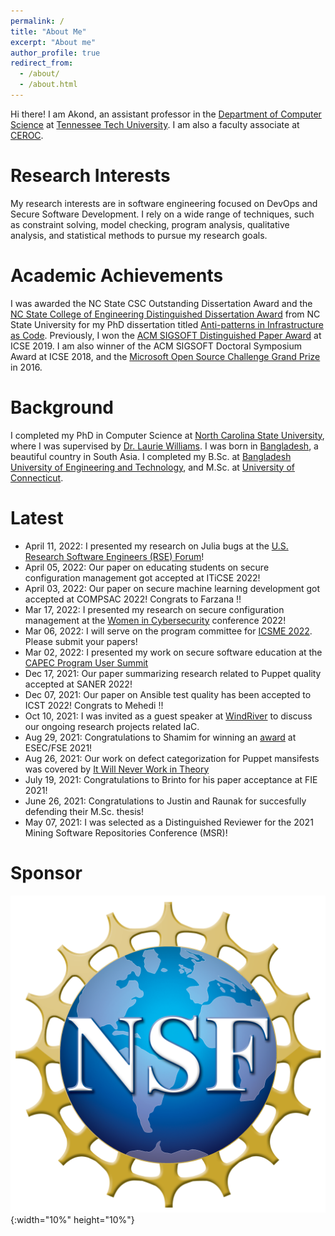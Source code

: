 ```yaml
---
permalink: /
title: "About Me"
excerpt: "About me"
author_profile: true
redirect_from: 
  - /about/
  - /about.html
---
```


Hi there! I am Akond, an assistant professor in the [Department of Computer Science](https://www.tntech.edu/engineering/programs/csc/index.php) at [Tennessee Tech University](https://www.tntech.edu/). I am also a faculty associate at [CEROC](https://www.tntech.edu/ceroc/). 

Research Interests 
======
My research interests are in software engineering focused on DevOps and Secure Software Development. I rely on a wide range of techniques, such as constraint solving, model checking, program analysis, qualitative analysis, and statistical methods to pursue my research goals. 


Academic Achievements
======
I was awarded the NC State CSC Outstanding Dissertation Award and the
[NC State College of Engineering Distinguished Dissertation Award](https://tinyurl.com/akond-coe)
from NC State University for my PhD dissertation titled [Anti-patterns in Infrastructure as Code](https://repository.lib.ncsu.edu/handle/1840.20/36715).
Previously, I won the [ACM SIGSOFT Distinguished Paper Award](https://2019.icse-conferences.org/info/awards) at ICSE 2019.
I am also winner of the ACM SIGSOFT Doctoral Symposium Award at ICSE 2018, and the [Microsoft Open Source Challenge Grand Prize](https://www.microsoft.com/en-us/research/blog/opening-the-door-to-innovation-winners-of-the-first-microsoft-open-source-challenge-announced/) in 2016. 


Background
======
I completed my PhD in Computer Science at [North Carolina State University](https://www.csc.ncsu.edu/), where I was supervised by [Dr. Laurie Williams](https://collaboration.csc.ncsu.edu/laurie/). I was born in [Bangladesh](https://en.wikipedia.org/wiki/Bangladesh), a beautiful country in South Asia. I completed my B.Sc. at [Bangladesh University of Engineering and Technology](https://www.buet.ac.bd/), and M.Sc. at [University of Connecticut](https://uconn.edu/). 


Latest 
======
- April 11, 2022: I presented my research on Julia bugs at the [U.S. Research Software Engineers (RSE) Forum](https://us-rse.org/events/2022/2022-04-community-call/)! 
- April 05, 2022: Our paper on educating students on secure configuration management got accepted at ITiCSE 2022!     
- April 03, 2022: Our paper on secure machine learning development got accepted at COMPSAC 2022! Congrats to Farzana !!    
- Mar 17, 2022: I presented my research on secure configuration management at the [Women in Cybersecurity](https://www.wicys.org/events/wicys-2022/conference-schedule/) conference 2022! 
- Mar 06, 2022: I will serve on the program committee for [ICSME 2022](https://cyprusconferences.org/icsme2022/call-for-research-track/). Please submit your papers!    
- Mar 02, 2022: I presented my work on secure software education at the [CAPEC Program User Summit](https://capec.mitre.org/news/index.html)
- Dec 17, 2021: Our paper summarizing research related to Puppet quality accepted at SANER 2022!    
- Dec 07, 2021: Our paper on Ansible test quality has been accepted to ICST 2022! Congrats to Mehedi !!   
- Oct 10, 2021: I was invited as a guest speaker at [WindRiver](https://www.windriver.com/) to discuss our ongoing research projects related IaC.  
- Aug 29, 2021: Congratulations to Shamim for winning an [award](https://twitter.com/Sharma__Tushar/status/1431224348426129416) at ESEC/FSE 2021! 
- Aug 26, 2021: Our work on defect categorization for Puppet mansifests was covered by [It Will Never Work in Theory](https://neverworkintheory.org/2021/08/26/defect-taxonomy-for-infrastructure-as-code.html) 
- July 19, 2021: Congratulations to Brinto for his paper acceptance at FIE 2021! 
- June 26, 2021: Congratulations to Justin and Raunak for succesfully defending their M.Sc. thesis! 
- May 07, 2021: I was selected as a Distinguished Reviewer for the 2021 Mining Software Repositories Conference (MSR)!     



Sponsor 
======
![NSF](files/nsf.png){:width="10%" height="10%"} 